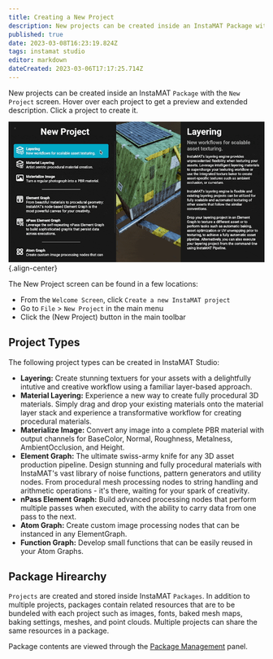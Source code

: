 ```yaml
---
title: Creating a New Project
description: New projects can be created inside an InstaMAT Package with the New Project screen.
published: true
date: 2023-03-08T16:23:19.824Z
tags: instamat studio
editor: markdown
dateCreated: 2023-03-06T17:17:25.714Z
---
```


New projects can be created inside an InstaMAT `Package` with the `New Project` screen. Hover over each project to get a preview and extended description. Click a project to create it.

![new_project_screen.gif](/instamat_studio/general/new_project_screen.gif){.align-center}

The New Project screen can be found in a few locations:

- From the `Welcome Screen`, click `Create a new InstaMAT project`
- Go to `File` > `New Project` in the main menu
- Click the <i class="fa-regular fa-octagon-plus"></i> (New Project) button in the main toolbar

## Project Types

The following project types can be created in InstaMAT Studio:

- **Layering:** Create stunning textuers for your assets with a delightfully intutive and creative workflow using a familiar layer-based approach.
- **Material Layering:** Experience a new way to create fully procedural 3D materials. Simply drag and drop your existing materials onto the material layer stack and experience a transformative workflow for creating procedural materials.
- **Materialize Image:** Convert any image into a complete PBR material with output channels for BaseColor, Normal, Roughness, Metalness, AmbientOcclusion, and Height.
- **Element Graph:** The ultimate swiss-army knife for any 3D asset production pipeline. Design stunning and fully procedural materials with InstaMAT's vast library of noise functions, pattern generators and utility nodes. From procedural mesh processing nodes to string handling and arithmetic operations - it's there, waiting for your spark of creativity.
- **nPass Element Graph:** Build advanced processing nodes that perform multiple passes when executed, with the ability to carry data from one pass to the next.
- **Atom Graph:** Create custom image processing nodes that can be instanced in any ElementGraph.
- **Function Graph:** Develop small functions that can be easily reused in your Atom Graphs.

## Package Hirearchy

`Projects` are created and stored inside InstaMAT `Packages`. In addition to multiple projects, packages contain related resources that are to be bundeled with each project such as images, fonts, baked mesh maps, baking settings, meshes, and point clouds. Multiple projects can share the same resources in a package.

Package contents are viewed through the [Package Management](/Products/InstaMAT_Studio/Canvas/Canvas_Interface/Package_Management) panel.